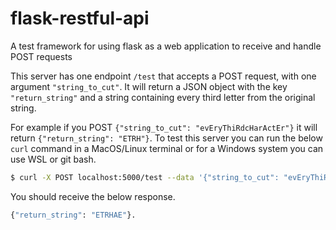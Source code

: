 # flask-restful-api

A test framework for using flask as a web application to receive and handle POST requests

This server has one endpoint `/test` that accepts a POST request, with one argument `"string_to_cut"`. It will return a JSON object with the key `"return_string"` and a string containing every third letter from the original string.

For example if you POST `{"string_to_cut": "evEryThiRdcHarActEr"}` it will return `{"return_string": "ETRH"}`. To test this server you can run the below `curl` command in a MacOS/Linux terminal or for a Windows system you can use WSL or git bash.

```bash
$ curl -X POST localhost:5000/test --data '{"string_to_cut": "evEryThiRdcHarActEr"}' -H 'Content-Type: application/json'
```
You should receive the below response.
```bash
{"return_string": "ETRHAE"}.
```
